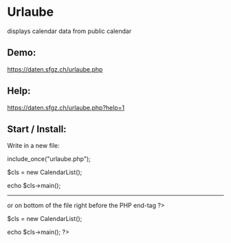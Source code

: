 # Urlaube
displays calendar data from public calendar

## Demo:
https://daten.sfgz.ch/urlaube.php

## Help: 
https://daten.sfgz.ch/urlaube.php?help=1

## Start / Install:
Write in a new file:

include_once("urlaube.php"); 

$cls = new CalendarList();

echo $cls->main();

---

or on bottom of the file right before the PHP end-tag ?>

$cls = new CalendarList();

echo $cls->main();
?>
